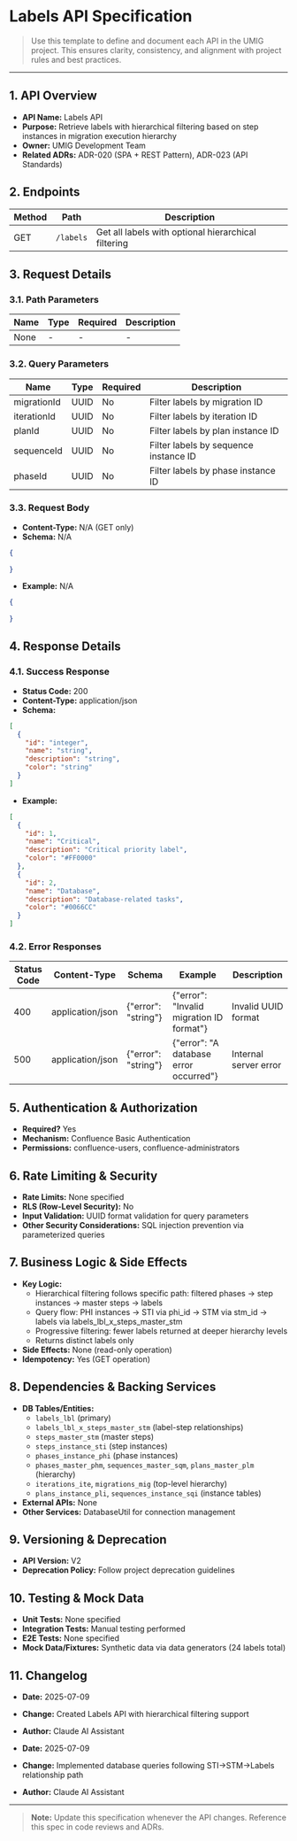 # Labels API Specification

> Use this template to define and document each API in the UMIG project. This ensures clarity, consistency, and alignment with project rules and best practices.

---

## 1. API Overview
- **API Name:** Labels API
- **Purpose:** Retrieve labels with hierarchical filtering based on step instances in migration execution hierarchy
- **Owner:** UMIG Development Team
- **Related ADRs:** ADR-020 (SPA + REST Pattern), ADR-023 (API Standards)

## 2. Endpoints

| Method | Path | Description |
|--------|------|-------------|
| GET | `/labels` | Get all labels with optional hierarchical filtering |

## 3. Request Details
### 3.1. Path Parameters

| Name | Type | Required | Description |
|------|------|----------|-------------|
| None | - | - | - |

### 3.2. Query Parameters

| Name | Type | Required | Description |
|------|------|----------|-------------|
| migrationId | UUID | No | Filter labels by migration ID |
| iterationId | UUID | No | Filter labels by iteration ID |
| planId | UUID | No | Filter labels by plan instance ID |
| sequenceId | UUID | No | Filter labels by sequence instance ID |
| phaseId | UUID | No | Filter labels by phase instance ID |

### 3.3. Request Body
- **Content-Type:** N/A (GET only)
- **Schema:** N/A
```json
{
  
}
```
- **Example:** N/A
```json
{
  
}
```

## 4. Response Details
### 4.1. Success Response
- **Status Code:** 200
- **Content-Type:** application/json
- **Schema:**
```json
[
  {
    "id": "integer",
    "name": "string",
    "description": "string",
    "color": "string"
  }
]
```
- **Example:**
```json
[
  {
    "id": 1,
    "name": "Critical",
    "description": "Critical priority label",
    "color": "#FF0000"
  },
  {
    "id": 2,
    "name": "Database",
    "description": "Database-related tasks",
    "color": "#0066CC"
  }
]
```

### 4.2. Error Responses

| Status Code | Content-Type | Schema | Example | Description |
|-------------|--------------|--------|---------|-------------|
| 400 | application/json | {"error": "string"} | {"error": "Invalid migration ID format"} | Invalid UUID format |
| 500 | application/json | {"error": "string"} | {"error": "A database error occurred"} | Internal server error |

## 5. Authentication & Authorization
- **Required?** Yes
- **Mechanism:** Confluence Basic Authentication
- **Permissions:** confluence-users, confluence-administrators

## 6. Rate Limiting & Security
- **Rate Limits:** None specified
- **RLS (Row-Level Security):** No
- **Input Validation:** UUID format validation for query parameters
- **Other Security Considerations:** SQL injection prevention via parameterized queries

## 7. Business Logic & Side Effects
- **Key Logic:** 
  - Hierarchical filtering follows specific path: filtered phases → step instances → master steps → labels
  - Query flow: PHI instances → STI via phi_id → STM via stm_id → labels via labels_lbl_x_steps_master_stm
  - Progressive filtering: fewer labels returned at deeper hierarchy levels
  - Returns distinct labels only
- **Side Effects:** None (read-only operation)
- **Idempotency:** Yes (GET operation)

## 8. Dependencies & Backing Services
- **DB Tables/Entities:** 
  - `labels_lbl` (primary)
  - `labels_lbl_x_steps_master_stm` (label-step relationships)
  - `steps_master_stm` (master steps)
  - `steps_instance_sti` (step instances)
  - `phases_instance_phi` (phase instances)
  - `phases_master_phm`, `sequences_master_sqm`, `plans_master_plm` (hierarchy)
  - `iterations_ite`, `migrations_mig` (top-level hierarchy)
  - `plans_instance_pli`, `sequences_instance_sqi` (instance tables)
- **External APIs:** None
- **Other Services:** DatabaseUtil for connection management

## 9. Versioning & Deprecation
- **API Version:** V2
- **Deprecation Policy:** Follow project deprecation guidelines

## 10. Testing & Mock Data
- **Unit Tests:** None specified
- **Integration Tests:** Manual testing performed
- **E2E Tests:** None specified
- **Mock Data/Fixtures:** Synthetic data via data generators (24 labels total)

## 11. Changelog
- **Date:** 2025-07-09
- **Change:** Created Labels API with hierarchical filtering support
- **Author:** Claude AI Assistant

- **Date:** 2025-07-09
- **Change:** Implemented database queries following STI→STM→Labels relationship path
- **Author:** Claude AI Assistant

---

> **Note:** Update this specification whenever the API changes. Reference this spec in code reviews and ADRs.